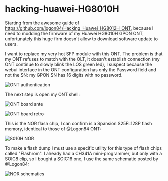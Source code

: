# hacking-huawei-HG8010H
Starting from the awesome guide of https://github.com/logon84/Hacking_Huawei_HG8012H_ONT, because I need to modding the firmware of my Huawei HG8010H GPON ONT, unfortunately this huge firm doesn't allow to download software update to users.

I want to replace  my very hot SFP module with this ONT. The problem is that my ONT refuses to match with the OLT, it doesn't establish connection (my ONT continue to slowly blink the LOS green led), I suspect because the webui interface in the ONT configuration has only the Password field and not the SN: my GPON SN has 16 digits with no password.

![ONT authentication](https://i.ibb.co/KhG0h0P/Screenshot-2020-12-15-HG8010-H-1.png)

The next step is open my ONT shell: 

![ONT board ante](https://i.ibb.co/8MRtj6w/IMG-20201228-153427.jpg)

![ONT board retro](https://i.ibb.co/8MRtj6w/IMG-20201228-153428.jpg)

This is the NOR flash chip, I can confirm is a Spansion S25FL128P flash memory, identical to those of @Logon84 ONT:

![8010H NOR](https://i.ibb.co/8MRtj6w/IMG-20201228-153429.jpg)

To make a flash dump I must use a specific utility for this type of flash chips called "Flashrom". I already had a CH341A mini-programmer, but only with a SOIC8 clip, so I bought a SOIC16 one, I use the same schematic posted by @Logon84:

![NOR schematics](https://github.com/logon84/Hacking_Huawei_HG8012H_ONT/blob/master/pics/8pickit2-pinout.jpg)

